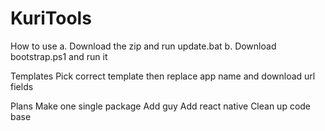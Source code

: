 # KuriTools
 
How to use
a. Download the zip and run update.bat
b. Download bootstrap.ps1 and run it

Templates
Pick correct template then replace app name and download url fields

Plans
Make one single package
Add guy
Add react native
Clean up code base
